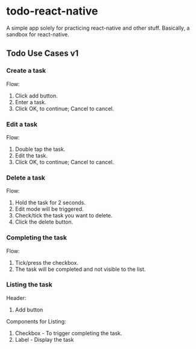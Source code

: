 # todo-react-native
A simple app solely for practicing react-native and other stuff. Basically, a sandbox for react-native.

## Todo Use Cases v1

### Create a task

Flow:
1. Click add button.
2. Enter a task.
3. Click OK, to continue; Cancel to cancel.

### Edit a task

Flow:
1. Double tap the task.
2. Edit the task.
3. Click OK, to continue; Cancel to cancel.

### Delete a task

Flow:
1. Hold the task for 2 seconds.
2. Edit mode will be triggered.
3. Check/tick the task you want to delete.
4. Click the delete button.

### Completing the task

Flow: 
1. Tick/press the checkbox.
2. The task will be completed and not visible to the list.

### Listing the task

Header:
1. Add button

Components for Listing:
1. Checkbox - To trigger completing the task.
2. Label - Display the task

